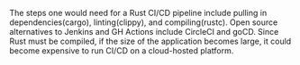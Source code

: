 The steps one would need for a Rust CI/CD pipeline include pulling in dependencies(cargo), linting(clippy), and compiling(rustc).
Open source alternatives to Jenkins and GH Actions include CircleCI and goCD.
Since Rust must be compiled, if the size of the application becomes large, it could become expensive to run CI/CD on a cloud-hosted platform.
